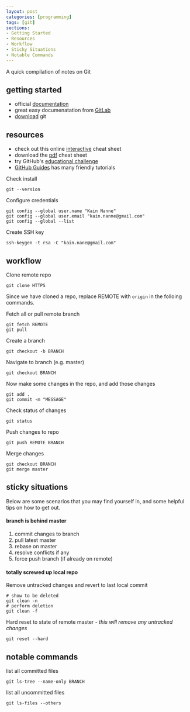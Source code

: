 ```yaml
---
layout: post
categories: [programming]
tags: [git]
sections:
- Getting Started
- Resources
- Workflow
- Sticky Situations
- Notable Commands
---
```


A quick compilation of notes on Git

<!-- excerpt separator -->

<div class="heading" id="getting_started"></div>

## getting started

- official [documentation](https://git-scm.com/)  
- great easy documenatation from [GitLab](https://docs.gitlab.com/ce/gitlab-basics)  
- [download](https://git-scm.com/book/en/v2/Getting-Started-Installing-Git) git  

<div class="heading" id="resources"></div>

## resources

- check out this online [interactive](http://ndpsoftware.com/git-cheatsheet.html) cheat sheet  
- download the [pdf](https://services.github.com/on-demand/downloads/github-git-cheat-sheet.pdf) cheat sheet  
- try GitHub's [educational challenge](https://try.github.io/)
- [GitHub Guides](https://guides.github.com/) has many friendly tutorials

Check install  

```shell
git --version
```

Configure credentials  

```shell
git config --global user.name "Kain Nanne"
git config --global user.email "kain.nanne@gmail.com"
git config --global --list
```

Create SSH key  

```shell
ssh-keygen -t rsa -C "kain.nane@gmail.com"
```

<div class="heading" id="workflow"></div>

## workflow

Clone remote repo  

```shell
git clone HTTPS
```

Since we have cloned a repo, replace REMOTE with `origin` in the folloing commands.

Fetch all or pull remote branch    

```shell
git fetch REMOTE
git pull
```

Create a branch  

```shell
git checkout -b BRANCH
```

Navigate to branch (e.g. master)  

```shell
git checkout BRANCH
```

Now make some changes in the repo, and add those changes  

```shell
git add .
git commit -m "MESSAGE"
```

Check status of changes  

```shell
git status
```

Push changes to repo  

```shell
git push REMOTE BRANCH
```

Merge changes  

```shell
git checkout BRANCH
git merge master
```

<div class="heading" id="sticky_situations"></div>

## sticky situations  

Below are some scenarios that you may find yourself in, and some helpful tips on how to get out.

#### branch is behind master

1. commit changes to branch
2. pull latest master
3. rebase on master
4. resolve conflicts if any
5. force push branch (if already on remote)

#### totally screwed up local repo

Remove untracked changes and revert to last local commit  

```shell
# show to be deleted
git clean -n
# perform deletion
git clean -f
```

Hard reset to state of remote master - *this will remove any untracked changes*  

```shell
git reset --hard
```

<div class="heading" id="notable_commands"></div>

## notable commands

list all committed files  

```shell
git ls-tree --name-only BRANCH
```

list all uncommitted files  

```shell
git ls-files --others
```
